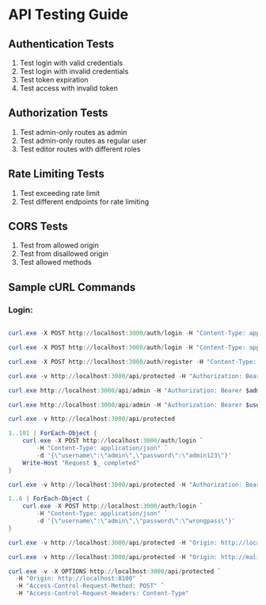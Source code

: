 # API Testing Guide

## Authentication Tests

1. Test login with valid credentials
2. Test login with invalid credentials
3. Test token expiration
4. Test access with invalid token

## Authorization Tests

1. Test admin-only routes as admin
2. Test admin-only routes as regular user
3. Test editor routes with different roles

## Rate Limiting Tests

1. Test exceeding rate limit
2. Test different endpoints for rate limiting

## CORS Tests

1. Test from allowed origin
2. Test from disallowed origin
3. Test allowed methods

## Sample cURL Commands

### Login:

```Powershell

curl.exe -X POST http://localhost:3000/auth/login -H "Content-Type: application/json" -d '{\"username\":\"admin\",\"password\":\"admin123\"}'

curl.exe -X POST http://localhost:3000/auth/login -H "Content-Type: application/json" -d '{\"username\":\"admin\",\"password\":\"admin000\"}'

curl.exe -X POST http://localhost:3000/auth/register -H "Content-Type: application/json" -d '{\"username\":\"Mustapha\",\"password\":\"Musty@123\"}'

curl.exe -v http://localhost:3000/api/protected -H "Authorization: Bearer $adminToken"

curl.exe http://localhost:3000/api/admin -H "Authorization: Bearer $adminToken"

curl.exe http://localhost:3000/api/admin -H "Authorization: Bearer $userToken"

curl.exe -v http://localhost:3000/api/protected

1..101 | ForEach-Object {
    curl.exe -X POST http://localhost:3000/auth/login `
        -H "Content-Type: application/json" `
        -d '{\"username\":\"admin\",\"password\":\"admin123\"}'
    Write-Host "Request $_ completed"
}

curl.exe -v http://localhost:3000/api/protected -H "Authorization: Bearer $adminToken"

1..6 | ForEach-Object {
    curl.exe -X POST http://localhost:3000/auth/login `
        -H "Content-Type: application/json" `
        -d '{\"username\":\"admin\",\"password\":\"wrongpass\"}'
}

curl.exe -v http://localhost:3000/api/protected -H "Origin: http://localhost:8100" -H "Authorization: Bearer $adminToken"

curl.exe -v http://localhost:3000/api/protected -H "Origin: http://malicious.com" -H "Authorization: Bearer $adminToken"

curl.exe -v -X OPTIONS http://localhost:3000/api/protected `
  -H "Origin: http://localhost:8100" `
  -H "Access-Control-Request-Method: POST" `
  -H "Access-Control-Request-Headers: Content-Type"
```
